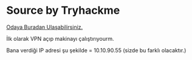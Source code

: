 # Source by Tryhackme

<a href="https://tryhackme.com/room/source" rel="nofollow">Odaya Buradan Ulaşabilirsiniz.</a> <br>

İlk olarak VPN açıp makinayı çalıştırıyourm. <br>

Bana verdiği IP adresi şu şekilde = 10.10.90.55 (sizde bu farklı olacaktır.)
